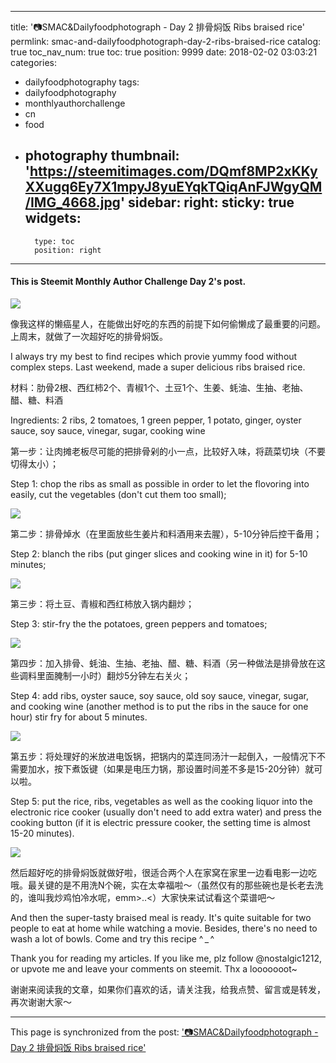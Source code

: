 
---
title: '📷SMAC&Dailyfoodphotograph - Day 2 排骨焖饭 Ribs braised rice'
permlink: smac-and-dailyfoodphotograph-day-2-ribs-braised-rice
catalog: true
toc_nav_num: true
toc: true
position: 9999
date: 2018-02-02 03:03:21
categories:
- dailyfoodphotography
tags:
- dailyfoodphotography
- monthlyauthorchallenge
- cn
- food
- photography
thumbnail: 'https://steemitimages.com/DQmf8MP2xKKyXXugq6Ey7X1mpyJ8yuEYqkTQiqAnFJWgyQM/IMG_4668.jpg'
sidebar:
    right:
        sticky: true
widgets:
    -
        type: toc
        position: right
---


<h4><strong>This is Steemit Monthly Author Challenge Day 2's post.</strong></h4>

![](https://steemitimages.com/DQmf8MP2xKKyXXugq6Ey7X1mpyJ8yuEYqkTQiqAnFJWgyQM/IMG_4668.jpg)

像我这样的懒癌星人，在能做出好吃的东西的前提下如何偷懒成了最重要的问题。上周末，就做了一次超好吃的排骨焖饭。

I always try my best to find recipes which provie yummy food without complex steps. Last weekend, made a super delicious ribs braised rice.

材料：肋骨2根、西红柿2个、青椒1个、土豆1个、生姜、蚝油、生抽、老抽、醋、糖、料酒

Ingredients: 2 ribs, 2 tomatoes, 1 green pepper, 1 potato, ginger, oyster sauce, soy sauce, vinegar, sugar, cooking wine

第一步：让肉摊老板尽可能的把排骨剁的小一点，比较好入味，将蔬菜切块（不要切得太小）；

Step 1: chop the ribs as small as possible in order to let the flovoring into easily, cut the vegetables (don't cut them too small);

![](https://steemitimages.com/DQmf9v8avGqYctU5yztznYg1qyp5Bbe7DKpT5g2Gkh7AAp7/IMG_4664.jpg)

第二步：排骨焯水（在里面放些生姜片和料酒用来去腥），5-10分钟后控干备用；

Step 2: blanch the ribs (put ginger slices and cooking wine in it) for 5-10 minutes;

![](https://steemitimages.com/DQmWzNYBHsKjwcbhu1sCHE6fwfTrKCiqtEm4Gu5oKusbKtK/IMG_4663.jpg)

第三步：将土豆、青椒和西红柿放入锅内翻炒；

Step 3: stir-fry the the potatoes, green peppers and tomatoes;

![](https://steemitimages.com/DQmafZxmQZEV1HYB4TVpNXKUwefCW4LMfjjGXSXm9BR8SfB/IMG_4665.jpg)

第四步：加入排骨、蚝油、生抽、老抽、醋、糖、料酒（另一种做法是排骨放在这些调料里面腌制一小时）翻炒5分钟左右关火；

Step 4: add ribs, oyster sauce, soy sauce, old soy sauce, vinegar, sugar, and cooking wine (another method is to put the ribs in the sauce for one hour) stir fry for about 5 minutes.

![](https://steemitimages.com/DQmZsPbBKaoTmssmVd5tE5pYaESgJQyCvCV3NW3tPNJKt5K/IMG_4666.jpg)

第五步：将处理好的米放进电饭锅，把锅内的菜连同汤汁一起倒入，一般情况下不需要加水，按下煮饭键（如果是电压力锅，那设置时间差不多是15-20分钟）就可以啦。

Step 5: put the rice, ribs, vegetables as well as the cooking liquor into the electronic rice cooker (usually don't need to add extra water) and press the cooking button (if it is electric pressure cooker, the setting time is almost 15-20 minutes).

![](https://steemitimages.com/DQmZ6qF92wCB5pcfdvbtN16ZrtpjDwuvGw69cgEsFwrYCFg/IMG_4667.jpg)

然后超好吃的排骨焖饭就做好啦，很适合两个人在家窝在家里一边看电影一边吃哦。最关键的是不用洗N个碗，实在太幸福啦～（虽然仅有的那些碗也是长老去洗的，谁叫我炒鸡怕冷水呢，emm>..<）大家快来试试看这个菜谱吧～

And then the super-tasty braised meal is ready. It's quite suitable for two people to eat at home while watching a movie. Besides, there's no need to wash a lot of bowls. Come and try this recipe ^ _ ^

Thank you for reading my articles. If you like me, plz follow @nostalgic1212, or upvote me and leave your comments on steemit. Thx a looooooot~

谢谢来阅读我的文章，如果你们喜欢的话，请关注我，给我点赞、留言或是转发，再次谢谢大家～

- - -

This page is synchronized from the post: ['📷SMAC&Dailyfoodphotograph - Day 2 排骨焖饭 Ribs braised rice'](https://steemit.com/@nostalgic1212/smac-and-dailyfoodphotograph-day-2-ribs-braised-rice)
